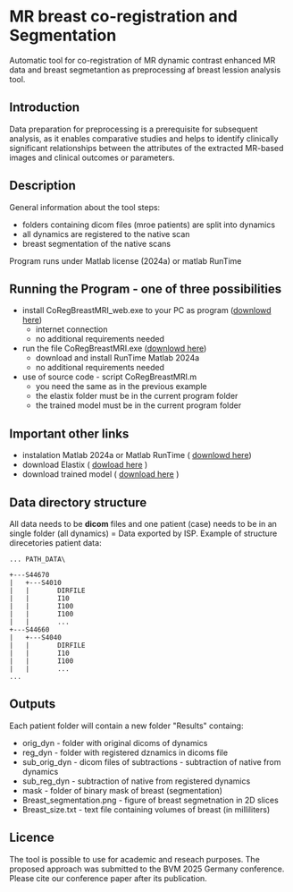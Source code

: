 # MR breast co-registration and Segmentation
Automatic tool for co-registration of MR dynamic contrast enhanced MR data and breast segmetantion as preprocessing af breast lession analysis tool.

## Introduction
Data preparation for preprocessing is a prerequisite for subsequent analysis, as it enables comparative studies and helps to identify clinically significant relationships between the attributes of the extracted MR-based images and clinical outcomes or parameters.

## Description
General information about the tool steps:
* folders containing dicom files (mroe patients) are split into dynamics
* all dynamics are registered to the native scan
* breast segmentation of the native scans

Program runs under Matlab license (2024a) or matlab RunTime

## Running the Program - one of three possibilities
* install CoRegBreastMRI_web.exe to your PC as program ([downlowd here](https://drive.google.com/file/d/1VTeUz03rKcSrFSIqoShfwz_YyZyndWvC/view?usp=drive_link))
    * internet connection
    * no additional requirements needed
* run the file CoRegBreastMRI.exe ([downlowd here](https://drive.google.com/file/d/19VC9Ox0DaF5G8StGs3f0CM5_zSkqfcb2/view?usp=drive_link))
    * download and install RunTime Matlab 2024a
    * no additional requirements needed
* use of source code - script CoRegBreastMRI.m
    * you need the same as in the previous example
    * the elastix folder must be in the current program folder
    * the trained model must be in the current program folder

## Important other links
* instalation Matlab 2024a or Matlab RunTime ( [downlowd here](https://www.mathworks.com/products/compiler/matlab-runtime.html))
* download Elastix ( [dowload here](https://elastix.dev/download.php) )
* download trained model ( [download here](https://drive.google.com/file/d/1cU1XA0Zj4nbSxnJg43WyU3u7xs6G05Eq/view?usp=drive_link) )

## Data directory structure
All data needs to be **dicom** files and one patient (case) needs to be in an single folder (all dynamics) = Data exported by ISP.
Example of structure direcetories patient data:
```
... PATH_DATA\

+---S44670 
|   +---S4010
|   |       DIRFILE
|   |       I10
|   |       I100
|   |       I100
|   |       ...
+---S44660
|   +---S4040
|   |       DIRFILE
|   |       I10
|   |       I100
|   |       ...
...
```
## Outputs
Each patient folder will contain a new folder "Results" containg:
* orig_dyn - folder with original dicoms of dynamics
* reg_dyn - folder with registered dznamics in dicoms file
* sub_orig_dyn - dicom files of subtractions - subtraction of native from dynamics
* sub_reg_dyn - subtraction of native from registered dynamics
* mask - folder of binary mask of breast (segmentation)
* Breast_segmentation.png - figure of breast segmetnation in 2D slices
* Breast_size.txt - text file containing volumes of breast (in milliliters)

## Licence
The tool is possible to use for academic and reseach purposes. 
The proposed approach was submitted to the BVM 2025 Germany conference. Please cite our conference paper after its publication.